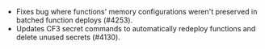 - Fixes bug where functions' memory configurations weren't preserved in batched function deploys (#4253).
- Updates CF3 secret commands to automatically redeploy functions and delete unused secrets (#4130).
